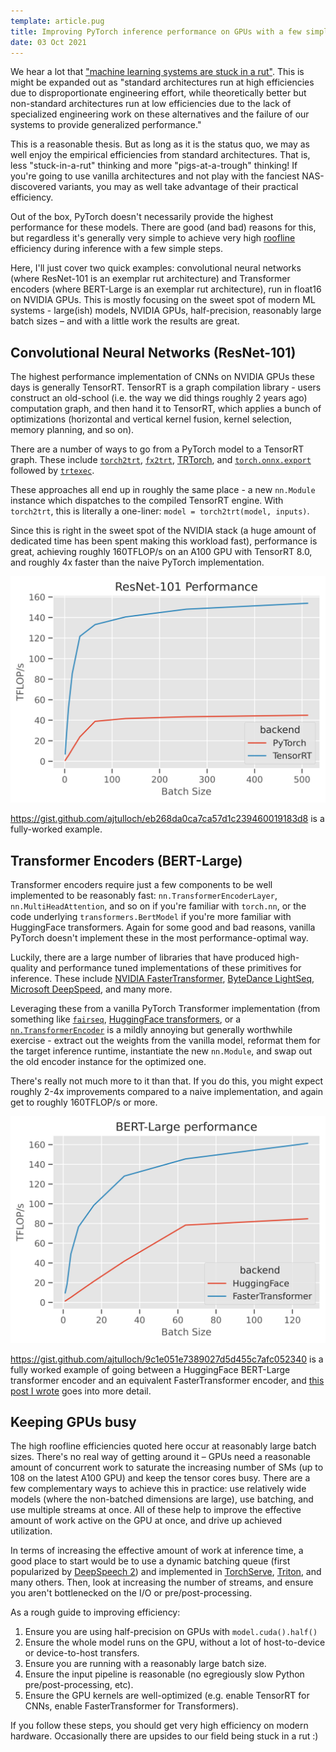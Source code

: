 ```yaml
---
template: article.pug
title: Improving PyTorch inference performance on GPUs with a few simple tricks
date: 03 Oct 2021
---
```


We hear a lot that ["machine learning systems are stuck in a rut"](https://dl.acm.org/doi/10.1145/3317550.3321441). This is might be expanded out as "standard architectures run  at high efficiencies due to disproportionate engineering effort, while theoretically better but non-standard architectures run at low efficiencies due to the lack of specialized engineering work on these alternatives and the failure of our systems to provide generalized performance."


This is a reasonable thesis. But as long as it is the status quo, we may as well enjoy the empirical efficiencies from standard architectures. That is, less "stuck-in-a-rut" thinking and more "pigs-at-a-trough" thinking! If you're going to use vanilla architectures and not play with the fanciest NAS-discovered variants, you may as well take advantage of their practical efficiency.

Out of the box, PyTorch doesn't necessarily provide the highest performance for these models. There are good (and bad) reasons for this, but regardless it's generally very simple to achieve very high [roofline](https://en.wikipedia.org/wiki/Roofline_model) efficiency during inference with a few simple steps.

Here, I'll just cover two quick examples: convolutional neural networks (where ResNet-101 is an exemplar rut architecture) and Transformer encoders (where BERT-Large is an exemplar rut architecture), run in float16 on NVIDIA GPUs. This is mostly focusing on the sweet spot of modern ML systems - large(ish) models, NVIDIA GPUs, half-precision, reasonably large batch sizes – and with a little work the results are great.

## Convolutional Neural Networks (ResNet-101)

The highest performance implementation of CNNs on NVIDIA GPUs these days is generally TensorRT.  TensorRT is a graph compilation library - users construct an old-school (i.e. the way we did things roughly 2 years ago) computation graph, and then hand it to TensorRT, which applies a bunch of optimizations (horizontal and vertical kernel fusion, kernel selection, memory planning, and so on).

There are a number of ways to go from a PyTorch model to a TensorRT graph. These include [`torch2trt`](https://github.com/NVIDIA-AI-IOT/torch2trt), [`fx2trt`](https://github.com/pytorch/pytorch/tree/master/torch/fx/experimental/fx2trt), [TRTorch](https://github.com/NVIDIA/TRTorch/), and [`torch.onnx.export`](https://pytorch.org/docs/stable/onnx.html) followed by [`trtexec`](https://docs.nvidia.com/deeplearning/tensorrt/developer-guide/index.html#trtexec-ovr).

These approaches all end up in roughly the same place - a new `nn.Module` instance which dispatches to the compiled TensorRT engine.  With `torch2trt`, this is literally a one-liner: `model = torch2trt(model, inputs)`.

Since this is right in the sweet spot of the NVIDIA stack (a huge amount of dedicated time has been spent making this workload fast), performance is great, achieving roughly 160TFLOP/s on an A100 GPU with TensorRT 8.0, and roughly 4x faster than the naive PyTorch implementation.

[![](resnet101.png)](resnet101.png)

https://gist.github.com/ajtulloch/eb268da0ca7ca57d1c239460019183d8 is a fully-worked example.


## Transformer Encoders (BERT-Large)

Transformer encoders require just a few components to be well implemented to be reasonably fast: `nn.TransformerEncoderLayer`, `nn.MultiHeadAttention`, and so on if you're familiar with `torch.nn`, or the code underlying `transformers.BertModel` if you're more familiar with HuggingFace transformers. Again for some good and bad reasons, vanilla PyTorch doesn't implement these in the most performance-optimal way.

Luckily, there are a large number of libraries that have produced high-quality and performance tuned implementations of these primitives for inference. These include [NVIDIA FasterTransformer](https://github.com/NVIDIA/FasterTransformer), [ByteDance LightSeq](https://github.com/bytedance/lightseq), [Microsoft DeepSpeed](https://github.com/microsoft/DeepSpeed), and many more.

Leveraging these from a vanilla PyTorch Transformer implementation (from something like [`fairseq`](https://github.com/pytorch/fairseq), [HuggingFace transformers](https://huggingface.co/transformers/), or a [`nn.TransformerEncoder`](https://pytorch.org/docs/stable/generated/torch.nn.TransformerEncoder.html) is a mildly annoying but generally worthwhile exercise - extract out the weights from the vanilla model, reformat them for the target inference runtime, instantiate the new `nn.Module`, and swap out the old encoder instance for the optimized one.

There's really not much more to it than that. If you do this, you might expect roughly 2-4x improvements compared to a naive implementation, and again get to roughly 160TFLOP/s or more.

[![](bertlarge.png)](bertlarge.png)

https://gist.github.com/ajtulloch/9c1e051e7389027d5d455c7afc052340 is a fully worked example of going between a HuggingFace BERT-Large transformer encoder and an equivalent FasterTransformer encoder, and [this post I wrote](https://dev-discuss.pytorch.org/t/making-transformer-inference-faster-on-gpus/190) goes into more detail.

## Keeping GPUs busy

The high roofline efficiencies quoted here occur at reasonably large batch sizes.  There's no real way of getting around it – GPUs need a reasonable amount of concurrent work to saturate the increasing number of SMs (up to 108 on the latest A100 GPU) and keep the tensor cores busy. There are a few complementary ways to achieve this in practice: use relatively wide models (where the non-batched dimensions are large), use batching, and use multiple streams at once. All of these help to improve the effective amount of work active on the GPU at once, and drive up achieved utilization.

In terms of increasing the effective amount of work at inference time, a good place to start would be to use a dynamic batching queue (first popularized by [DeepSpeech 2](https://arxiv.org/abs/1512.02595)) and implemented in [TorchServe](https://pytorch.org/serve/batch_inference_with_ts.html), [Triton](https://github.com/triton-inference-server/server), and many others. Then, look at increasing the number of streams, and ensure you aren't bottlenecked on the I/O or pre/post-processing.

As a rough guide to improving efficiency:

1. Ensure you are using half-precision on GPUs with `model.cuda().half()`
2. Ensure the whole model runs on the GPU, without a lot of host-to-device or device-to-host transfers.
3. Ensure you are running with a reasonably large batch size.
4. Ensure the input pipeline is reasonable (no egregiously slow Python pre/post-processing, etc).
5. Ensure the GPU kernels are well-optimized (e.g. enable TensorRT for CNNs, enable FasterTransformer for Transformers).

If you follow these steps, you should get very high efficiency on modern hardware. Occasionally there are upsides to our field being stuck in a rut :)

